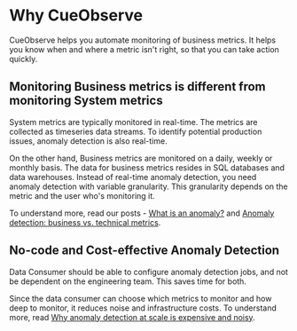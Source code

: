 # Why CueObserve

CueObserve helps you automate monitoring of business metrics. It helps you know when and where a metric isn't right, so that you can take action quickly.

## Monitoring Business metrics is different from monitoring System metrics

System metrics are typically monitored in real-time. The metrics are collected as timeseries data streams. To identify potential production issues, anomaly detection is also real-time.

On the other hand, Business metrics are monitored on a daily, weekly or monthly basis. The data for business metrics resides in SQL databases and data warehouses. Instead of real-time anomaly detection, you need anomaly detection with variable granularity. This granularity depends on the metric and the user who's monitoring it.

To understand more, read our posts - [What is an anomaly?](https://cuebook.ai/blog/anomaly/) and [Anomaly detection: business vs. technical metrics](https://cuebook.ai/blog/anomaly-detection-business-metrics-vs-technical-metrics/).

## No-code and Cost-effective Anomaly Detection

Data Consumer should be able to configure anomaly detection jobs, and not be dependent on the engineering team. This saves time for both.

Since the data consumer can choose which metrics to monitor and how deep to monitor, it reduces noise and infrastructure costs. To understand more, read [Why anomaly detection at scale is expensive and noisy](https://cuebook.ai/blog/why-anomaly-detection-at-scale-is-hard-expensive-and-noisy/).

